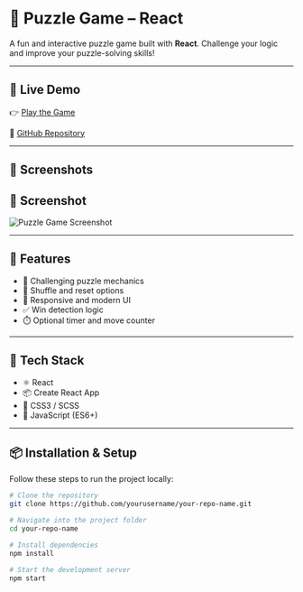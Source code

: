 
# 🧩 Puzzle Game – React

A fun and interactive puzzle game built with **React**. Challenge your logic and improve your puzzle-solving skills!

---

## 🚀 Live Demo

👉 [Play the Game](https://your-live-demo-link.com)

📁 [GitHub Repository](https://github.com/yourusername/your-repo-name)

---

## 📸 Screenshots
## 📸 Screenshot

![Puzzle Game Screenshot]()


---

## 🎯 Features

- 🧠 Challenging puzzle mechanics
- 🔁 Shuffle and reset options
- 🎨 Responsive and modern UI
- ✅ Win detection logic
- ⏱️ Optional timer and move counter

---

## 🔧 Tech Stack

- ⚛️ React
- 📦 Create React App
- 🎨 CSS3 / SCSS
- 🧠 JavaScript (ES6+)

---

## 📦 Installation & Setup

Follow these steps to run the project locally:

```bash
# Clone the repository
git clone https://github.com/yourusername/your-repo-name.git

# Navigate into the project folder
cd your-repo-name

# Install dependencies
npm install

# Start the development server
npm start


